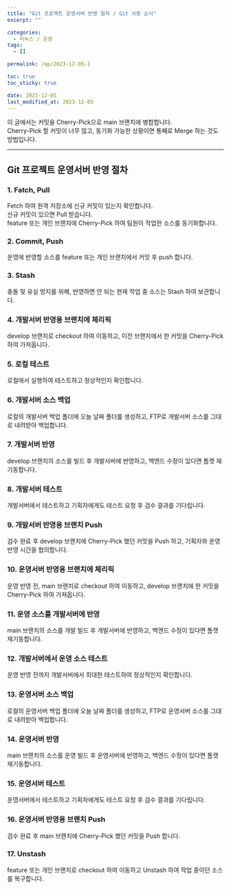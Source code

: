 ```yaml
---
title: "Git 프로젝트 운영서버 반영 절차 / Git 사용 순서"
excerpt: ""

categories:
  - 리눅스 / 운영
tags:
  - []

permalink: /op/2023-12-05-1

toc: true
toc_sticky: true

date: 2023-12-05
last_modified_at: 2023-12-05
---
```


이 글에서는 커밋을 Cherry-Pick으로 main 브랜치에 병합합니다.  
Cherry-Pick 할 커밋이 너무 많고, 동기화 가능한 상황이면 통째로 Merge 하는 것도 방법입니다.

---

## Git 프로젝트 운영서버 반영 절차

### 1. Fatch, Pull
Fetch 하여 원격 저장소에 신규 커밋이 있는지 확인합니다.  
신규 커밋이 있으면 Pull 받습니다.  
feature 또는 개인 브랜치에 Cherry-Pick 하여 팀원이 작업한 소스를 동기화합니다.

### 2. Commit, Push
운영에 반영할 소스를 feature 또는 개인 브랜치에서 커밋 후 push 합니다.

### 3. Stash
충돌 및 유실 방지를 위해, 반영하면 안 되는 현재 작업 중 소스는 Stash 하여 보관합니다.

### 4. 개발서버 반영용 브랜치에 체리픽
develop 브랜치로 checkout 하여 이동하고, 이전 브랜치에서 한 커밋을 Cherry-Pick 하여 가져옵니다.

### 5. 로컬 테스트
로컬에서 실행하여 테스트하고 정상적인지 확인합니다.

### 6. 개발서버 소스 백업
로컬의 개발서버 백업 폴더에 오늘 날짜 폴더를 생성하고, FTP로 개발서버 소스를 그대로 내려받아 백업합니다.

### 7. 개발서버 반영
develop 브랜치의 소스를 빌드 후 개발서버에 반영하고, 백엔드 수정이 있다면 톰캣 재기동합니다.

### 8. 개발서버 테스트
개발서버에서 테스트하고 기획자에게도 테스트 요청 후 검수 결과를 기다립니다.

### 9. 개발서버 반영용 브랜치 Push
검수 완료 후 develop 브랜치에 Cherry-Pick 했던 커밋을 Push 하고, 기획자와 운영 반영 시간을 협의합니다.

### 10. 운영서버 반영용 브랜치에 체리픽
운영 반영 전, main 브랜치로 checkout 하여 이동하고, develop 브랜치에 한 커밋을 Cherry-Pick 하여 가져옵니다.

### 11. 운영 소스를 개발서버에 반영
main 브랜치의 소스를 개발 빌드 후 개발서버에 반영하고, 백엔드 수정이 있다면 톰캣 재기동합니다.

### 12. 개발서버에서 운영 소스 테스트
운영 반영 전까지 개발서버에서 최대한 테스트하여 정상적인지 확인합니다.

### 13. 운영서버 소스 백업
로컬의 운영서버 백업 폴더에 오늘 날짜 폴더를 생성하고, FTP로 운영서버 소스를 그대로 내려받아 백업합니다.

### 14. 운영서버 반영
main 브랜치의 소스를 운영 빌드 후 운영서버에 반영하고, 백엔드 수정이 있다면 톰캣 재기동합니다.

### 15. 운영서버 테스트
운영서버에서 테스트하고 기획자에게도 테스트 요청 후 검수 결과를 기다립니다.

### 16. 운영서버 반영용 브랜치 Push
검수 완료 후 main 브랜치에 Cherry-Pick 했던 커밋을 Push 합니다.

### 17. Unstash
feature 또는 개인 브랜치로 checkout 하여 이동하고 Unstash 하여 작업 중이던 소스를 복구합니다.